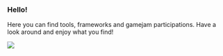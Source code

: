 ### Hello!

Here you can find tools, frameworks and gamejam participations. Have a look around and enjoy what you find!

[![](https://github-readme-stats.vercel.app/api?username=loudar&show_icons=true&hide_title=true&theme=nightowl)](https://github.com/loudar)
